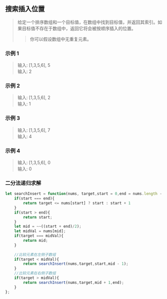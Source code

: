 
## 搜索插入位置
> 给定一个排序数组和一个目标值，在数组中找到目标值，并返回其索引。如果目标值不存在于数组中，返回它将会被按顺序插入的位置。
>> 你可以假设数组中无重复元素。

### 示例 1
> 输入: [1,3,5,6], 5      
> 输入: 2
### 示例 2
> 输入: [1,3,5,6], 2  
> 输入: 1
### 示例 3
> 输入: [1,3,5,6], 7  
> 输入: 4
### 示例 4
> 输入: [1,3,5,6], 0  
> 输入: 0

### 二分法递归求解
```javascript 1.8
let searchInsert = function(nums, target,start = 0,end = nums.length - 1) {
    if(start === end){
        return target <= nums[start] ? start : start + 1
    }
    if(start > end){
        return start;
    }
    let mid = ~~((start + end)/2);
    let midVal = nums[mid];
    if(target === midVal){
        return mid;
    }
    
    //比较元素在左侧子数组
    if(target < midVal){
        return searchInsert(nums,target,start,mid - 1);
    }
    //比较元素在右侧子数组
    if(target > midVal){
        return searchInsert(nums,target,mid + 1,end);
    }
};
```
